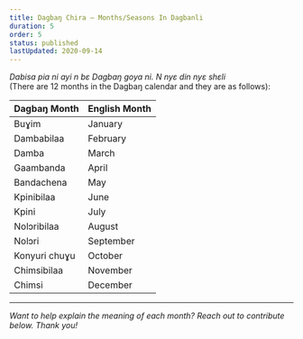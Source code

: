 ```yaml
---
title: Dagbaŋ Chira – Months/Seasons In Dagbanli
duration: 5
order: 5
status: published
lastUpdated: 2020-09-14
---
```


*Dabisa pia ni ayi n bɛ Dagbaŋ goya ni. N nyɛ din nyɛ shɛli*  
(There are 12 months in the Dagbaŋ calendar and they are as follows):

| Dagbaŋ Month | English Month |
|--------------|---------------|
| Buɣim | January |
| Dambabilaa | February |
| Damba | March |
| Gaambanda | April |
| Bandachena | May |
| Kpinibilaa | June |
| Kpini | July |
| Nolɔribilaa | August |
| Nolɔri | September |
| Konyuri chuɣu | October |
| Chimsibilaa | November |
| Chimsi | December |

---

*Want to help explain the meaning of each month? Reach out to contribute below. Thank you!*